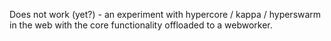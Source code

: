 Does not work (yet?) - an experiment with hypercore / kappa / hyperswarm in the web with the core functionality offloaded to a webworker.
